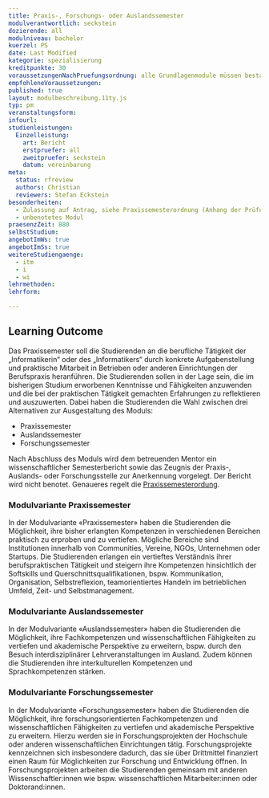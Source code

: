 ```yaml
---
title: Praxis-, Forschungs- oder Auslandssemester
modulverantwortlich: seckstein
dozierende: all
modulniveau: bachelor
kuerzel: PS
date: Last Modified
kategorie: spezialisierung
kreditpunkte: 30
voraussetzungenNachPruefungsordnung: alle Grundlagenmodule müssen bestanden sein
empfohleneVoraussetzungen: 
published: true
layout: modulbeschreibung.11ty.js
typ: pm
veranstaltungsform: 
infourl: 
studienleistungen:
  Einzelleistung:
    art: Bericht
    erstpruefer: all
    zweitpruefer: seckstein
    datum: vereinbarung
meta:
  status: rfreview
  authors: Christian
  reviewers: Stefan Eckstein
besonderheiten: 
  - Zulassung auf Antrag, siehe Praxissemesterordnung (Anhang der Prüfungsordnung).
  - unbenotetes Modul
praesenzZeit: 880
selbstStudium:
angebotImWs: true
angebotImSs: true
weitereStudiengaenge: 
  - itm
  - i
  - wi
lehrmethoden:
lehrform:

---
```


## Learning Outcome

Das Praxissemester soll die Studierenden an die berufliche Tätigkeit der „Informatikerin“ oder des „Informatikers“ durch konkrete Aufgabenstellung und praktische Mitarbeit in Betrieben oder anderen Einrichtungen der Berufspraxis heranführen. Die Studierenden sollen in der Lage sein, die im bisherigen Studium erworbenen Kenntnisse und Fähigkeiten anzuwenden und die bei der praktischen Tätigkeit gemachten Erfahrungen zu reflektieren und auszuwerten. Dabei haben die Studierenden die Wahl zwischen drei Alternativen zur Ausgestaltung des Moduls:

- Praxissemester
- Auslandssemester
- Forschungssemester

Nach Abschluss des Moduls wird dem betreuenden Mentor ein wissenschaftlicher Semesterbericht sowie das Zeugnis der Praxis-, Auslands- oder Forschungsstelle zur Anerkennung vorgelegt. Der Bericht wird nicht benotet. Genaueres regelt die [Praxissemesterordung](https://www.th-koeln.de/studium/medieninformatik-bachelor--ordnungen-und-formulare_3963.php).

### Modulvariante Praxissemester
In der Modulvariante «Praxissemester» haben die Studierenden die Möglichkeit, ihre bisher erlangten Kompetenzen in verschiedenen Bereichen praktisch zu erproben und zu vertiefen. Mögliche Bereiche sind Institutionen innerhalb von Communities, Vereine, NGOs, Unternehmen oder Startups. Die Studierenden erlangen ein vertieftes Verständnis ihrer berufspraktischen Tätigkeit und steigern ihre Kompetenzen hinsichtlich der Softskills und Querschnittsqualifikationen, bspw. Kommunikation, Organisation, Selbstreflexion, teamorientiertes Handeln im betrieblichen Umfeld, Zeit- und Selbstmanagement. 

### Modulvariante Auslandssemester
In der Modulvariante «Auslandssemester» haben die Studierenden die Möglichkeit, ihre Fachkompetenzen und wissenschaftlichen Fähigkeiten zu vertiefen und akademische Perspektive zu erweitern, bspw. durch den Besuch interdisziplinärer Lehrveranstaltungen im Ausland. Zudem können die Studierenden ihre interkulturellen Kompetenzen und Sprachkompetenzen stärken.

### Modulvariante Forschungssemester
In der Modulvariante «Forschungssemester» haben die Studierenden die Möglichkeit, ihre forschungsorientierten Fachkompetenzen und wissenschaftlichen Fähigkeiten zu vertiefen und akademische Perspektive zu erweitern. Hierzu werden sie in Forschungsprojekten der Hochschule oder anderen wissenschaftlichen Einrichtungen tätig. Forschungsprojekte kennzeichnen sich insbesondere dadurch, das sie über Drittmittel finanziert einen Raum für Möglichkeiten zur Forschung und Entwicklung öffnen. In Forschungsprojekten arbeiten die Studierenden gemeinsam mit anderen Wissenschaftler:innen wie bspw. wissenschaftlichen Mitarbeiter:innen oder Doktorand:innen.
